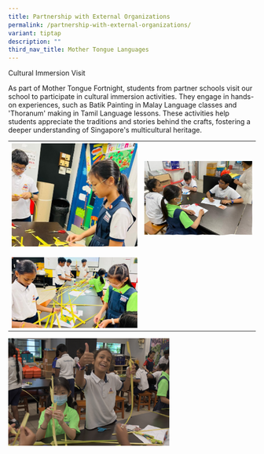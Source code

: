 ```yaml
---
title: Partnership with External Organizations
permalink: /partnership-with-external-organizations/
variant: tiptap
description: ""
third_nav_title: Mother Tongue Languages
---
```

<p>Cultural Immersion Visit</p>
<p>As part of Mother Tongue Fortnight, students from partner schools visit
our school to participate in cultural immersion activities. They engage
in hands-on experiences, such as Batik Painting in Malay Language classes
and 'Thoranum' making in Tamil Language lessons. These activities help
students appreciate the traditions and stories behind the crafts, fostering
a deeper understanding of Singapore's multicultural heritage.</p>
<table style="minWidth: 50px">
<colgroup>
<col>
<col>
</colgroup>
<tbody>
<tr>
<th rowspan="1" colspan="1">
<div class="isomer-image-wrapper">
<img style="width: 100%" height="auto" width="100%" alt="" src="/images/Mother Tongue Language/Visit by Ai Tong School/Picture_33.jpg">
</div>
<p></p>
</th>
<th rowspan="1" colspan="1">
<div class="isomer-image-wrapper">
<img style="width: 100%" height="auto" width="100%" alt="" src="/images/Mother Tongue Language/Visit by Ai Tong School/Picture_31.jpg">
</div>
</th>
</tr>
<tr>
<td rowspan="1" colspan="1">
<div class="isomer-image-wrapper">
<img style="width: 100%" height="auto" width="100%" alt="" src="/images/Mother Tongue Language/Visit by Ai Tong School/Picture_34.jpg">
</div>
</td>
<td rowspan="1" colspan="1">
<p></p>
</td>
</tr>
</tbody>
</table>
<div class="isomer-image-wrapper">
<img style="width: 65%;" height="auto" width="100%" alt="" src="/images/Mother Tongue Language/Visit by Ai Tong School/NK4_2606.jpg">
</div>
<p></p>